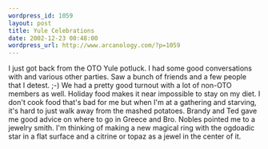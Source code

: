 ```yaml
--- 
wordpress_id: 1059
layout: post
title: Yule Celebrations
date: 2002-12-23 00:48:00
wordpress_url: http://www.arcanology.com/?p=1059
---
```

I just got back from the OTO Yule potluck. I had some good conversations with and various other parties. Saw a bunch of friends and a few people that I detest. ;-) We had a pretty good turnout with a lot of non-OTO members as well. Holiday food makes it near impossible to stay on my diet. I don't cook food that's bad for me but when I'm at a gathering and starving, it's hard to just walk away from the mashed potatoes. Brandy and Ted gave me good advice on where to go in Greece and Bro. Nobles pointed me to a jewelry smith. I'm thinking of making a new magical ring with the ogdoadic star in a flat surface and a citrine or topaz as a jewel in the center of it.